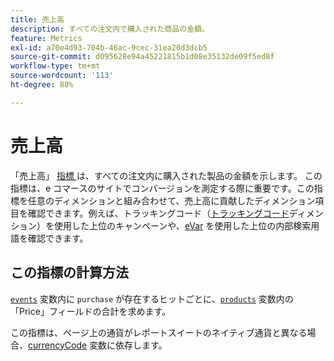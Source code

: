 ```yaml
---
title: 売上高
description: すべての注文内で購入された商品の金額。
feature: Metrics
exl-id: a70e4d93-704b-46ac-9cec-31ea20d3dcb5
source-git-commit: d095628e94a45221815b1d08e35132de09f5ed8f
workflow-type: tm+mt
source-wordcount: '113'
ht-degree: 88%

---
```


# 売上高

「売上高」 [ 指標 ](overview.md) は、すべての注文内に購入された製品の金額を示します。 この指標は、e コマースのサイトでコンバージョンを測定する際に重要です。この指標を任意のディメンションと組み合わせて、売上高に貢献したディメンション項目を確認できます。例えば、トラッキングコード（[トラッキングコード](../dimensions/tracking-code.md)ディメンション）を使用した上位のキャンペーンや、[eVar](../dimensions/evar.md) を使用した上位の内部検索用語を確認できます。

## この指標の計算方法

[`events`](/help/implement/vars/page-vars/events/event-purchase.md) 変数内に `purchase` が存在するヒットごとに、[`products`](/help/implement/vars/page-vars/products.md) 変数内の「Price」フィールドの合計を求めます。

この指標は、ページ上の通貨がレポートスイートのネイティブ通貨と異なる場合、[currencyCode](/help/implement/vars/config-vars/currencycode.md) 変数に依存します。
